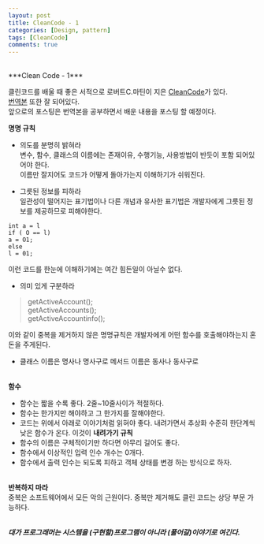 ```yaml
---
layout: post
title: CleanCode - 1
categories: [Design, pattern]
tags: [CleanCode]
comments: true
---
```


<br />
***Clean Code - 1***<br />

클린코드를 배울 때 좋은 서적으로 로버트C.마틴이 지은 [CleanCode](http://book.naver.com/bookdb/book_detail.nhn?bid=4733114)가 있다.<br />
[번역본](http://book.naver.com/bookdb/book_detail.nhn?bid=7390287) 또한 잘 되어있다.<br />
앞으로의 포스팅은 번역본을 공부하면서 배운 내용을 포스팅 할 예정이다.<br />

**명명 규칙**<br />

+ 의도를 분명히 밝혀라<br />
변수, 함수, 클래스의 이름에는 존재이유, 수행기능, 사용방법이 반듯이 포함 되어있어야 한다.<br />
이름만 잘지어도 코드가 어떻게 돌아가는지 이해하기가 쉬워진다.<br />

+ 그릇된 정보를 피하라<br />
일관성이 떨어지는 표기법이나 다른 개념과 유사한 표기법은 개발자에게 그릇된 정보를 제공하므로 피해야한다.<br />

`int a = l`<br />
`if ( O == l)`<br />
`a = O1;`<br />
`else`<br />
`l = 01;`<br />

이런 코드를 한눈에 이해하기에는 여간 힘든일이 아닐수 없다.<br />

+ 의미 있게 구분하라<br />

>getActiveAccount();<br />
>getActiveAccounts();<br />
>getActiveAccountinfo();<br />

이와 같이 중복을 제거하지 않은 명명규칙은 개발자에게 어떤 함수를 호출해야하는지 혼돈을 주게된다.<br />

+ 클래스 이름은 명사나 명사구로 메서드 이름은 동사나 동사구로<br /><br />

**함수**<br />

+ 함수는 짧을 수록 좋다. 2줄~10줄사이가 적절하다.<br />
+ 함수는 한가지만 해야하고 그 한가지를 잘해야한다.<br />
+ 코드는 위에서 아래로 이야기처럼 읽혀야 좋다. 내려가면서 추상화 수준히 한단계씩 낮은 함수가 온다. 이것이 **내려가기 규칙**<br />
+ 함수의 이름은 구체적이기만 하다면 아무리 길어도 좋다.<br />
+ 함수에서 이상적인 입력 인수 개수는 0개다.<br />
+ 함수에서 출력 인수는 되도록 피하고 객체 상태를 변경 하는 방식으로 하자.<br /><br />

**반복하지 마라**<br />
중복은 소프트웨어에서 모든 악의 근원이다. 중복만 제거해도 클린 코드는 상당 부문 가능하다.<br /><br />

***대가 프로그래머는 시스템을 (구현할)프로그램이 아니라 (풀어갈)이야기로 여긴다.***
